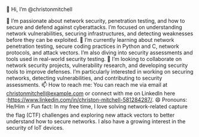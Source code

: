 👋 Hi, I’m @christonmitchell

👀 I’m passionate about network security, penetration testing, and how to secure and defend against cyberattacks. I’m focused on understanding network vulnerabilities, securing infrastructures, and detecting weaknesses before they can be exploited.
🌱 I’m currently learning about network penetration testing, secure coding practices in Python and C, network protocols, and attack vectors. I’m also diving into security assessments and tools used in real-world security testing.
💞️ I’m looking to collaborate on network security projects, vulnerability research, and developing security tools to improve defenses. I’m particularly interested in working on securing networks, detecting vulnerabilities, and contributing to security assessments.
📫 How to reach me: You can reach me via email at christonmitchell@example.com or connect with me on LinkedIn here :https://www.linkedin.com/in/christon-mitchell-581284287/.
😄 Pronouns: He/Him
⚡ Fun fact: In my free time, I love solving network-related capture the flag (CTF) challenges and exploring new attack vectors to better understand how to secure networks. I also have a growing interest in the security of IoT devices.
